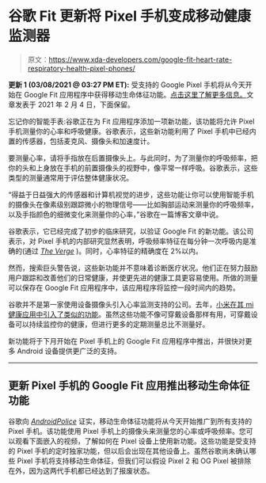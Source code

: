# 谷歌 Fit 更新将 Pixel 手机变成移动健康监测器

> 原文：<https://www.xda-developers.com/google-fit-heart-rate-respiratory-health-pixel-phones/>

**更新 1 (03/08/2021 @ 03:27 PM ET):** 受支持的 Google Pixel 手机将从今天开始在 Google Fit 应用程序中获得移动生命体征功能。[点击这里了解更多信息。](#update1)文章发表于 2021 年 2 月 4 日，下面保留。

忘记你的智能手表:谷歌正在为 Fit 应用程序添加一项新功能，该功能将允许 Pixel 手机测量你的心率和呼吸健康。谷歌表示，这些新功能利用了 Pixel 手机中已经内置的传感器，包括麦克风、摄像头和加速度计。

要测量心率，请将手指放在后置摄像头上。与此同时，为了测量你的呼吸频率，把你的头和上身放在手机的前置摄像头的视野中，像平常一样呼吸。谷歌表示，这些类型的测量通常用于评估整体健康状况。

“得益于日益强大的传感器和计算机视觉的进步，这些功能让你可以使用智能手机的摄像头在像素级别跟踪微小的物理信号——比如胸部运动来测量你的呼吸频率，以及手指颜色的细微变化来测量你的心率，”谷歌在一篇博客文章中说。

谷歌表示，它已经完成了初步的临床研究，以验证 Google Fit 的新功能。该公司表示，对 Pixel 手机的内部研究显然表明，呼吸频率特征在每分钟一次呼吸内是准确的(通过 [*The Verge*](https://www.theverge.com/2021/2/4/22265004/google-pixel-camera-heart-rate-breathing-rate-sensor) )。同时，心率特征的精确度在 2%以内。

然而，搜索巨头警告说，这些新功能并不意味着诊断医疗状况。他们正在努力鼓励用户跟踪和改善他们的日常健康，并使更先进的健康工具更容易使用。所做的测量可以保存在 Google Fit 应用程序中，该应用程序将监控一段时间内的趋势。

谷歌并不是第一家使用设备摄像头引入心率监测支持的公司。去年，[小米在其 mi 健康应用中引入了类似的功能](https://www.xda-developers.com/xiaomi-mi-health-app-gets-heart-rate-monitoring-support-using-camera/)。虽然这些功能不像可穿戴设备那样有用，可穿戴设备可以持续监控你的健康，但进行更多的定期测量总比不测量好。

新功能将于下月开始在 Pixel 手机上的 Google Fit 应用程序中推出，并很快对更多 Android 设备提供更广泛的支持。

* * *

## 更新 Pixel 手机的 Google Fit 应用推出移动生命体征功能

谷歌向 [*AndroidPolice*](https://www.androidpolice.com/2021/03/05/pixels-get-that-fancy-new-camera-based-heart-and-respiratory-rate-monitor-on-monday/) 证实，移动生命体征功能将从今天开始推广到所有支持的 Pixel 手机。该功能使用 Pixel 手机上的摄像头来测量您的心率或呼吸频率。您可以观看下面嵌入的视频，了解如何在 Pixel 设备上使用新功能。这些功能是受支持的 Pixel 手机的定时独家功能，但以后会出现在其他设备上。虽然谷歌尚未确认哪些 Pixel 手机将支持移动生命体征，但我们可以假设 Pixel 2 和 OG Pixel 被排除在外，因为这两代手机都已经达到了报废状态。
